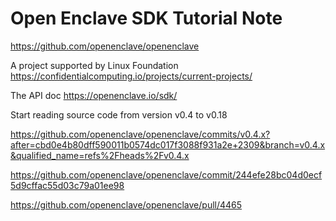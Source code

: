 # Open Enclave SDK Tutorial Note 

https://github.com/openenclave/openenclave

A project supported by Linux Foundation https://confidentialcomputing.io/projects/current-projects/ 

The API doc https://openenclave.io/sdk/

Start reading source code from version v0.4 to v0.18

https://github.com/openenclave/openenclave/commits/v0.4.x?after=cbd0e4b80dff590011b0574dc017f3088f931a2e+2309&branch=v0.4.x&qualified_name=refs%2Fheads%2Fv0.4.x

https://github.com/openenclave/openenclave/commit/244efe28bc04d0ecf5d9cffac55d03c79a01ee98


https://github.com/openenclave/openenclave/pull/4465


